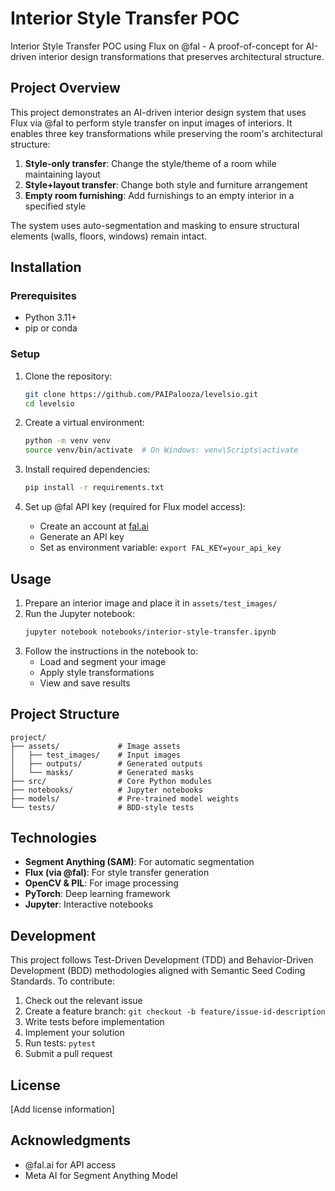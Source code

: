 # Interior Style Transfer POC

Interior Style Transfer POC using Flux on @fal - A proof-of-concept for AI-driven interior design transformations that preserves architectural structure.

## Project Overview

This project demonstrates an AI-driven interior design system that uses Flux via @fal to perform style transfer on input images of interiors. It enables three key transformations while preserving the room's architectural structure:

1. **Style-only transfer**: Change the style/theme of a room while maintaining layout
2. **Style+layout transfer**: Change both style and furniture arrangement
3. **Empty room furnishing**: Add furnishings to an empty interior in a specified style

The system uses auto-segmentation and masking to ensure structural elements (walls, floors, windows) remain intact.

## Installation

### Prerequisites
- Python 3.11+
- pip or conda

### Setup
1. Clone the repository:
   ```bash
   git clone https://github.com/PAIPalooza/levelsio.git
   cd levelsio
   ```

2. Create a virtual environment:
   ```bash
   python -m venv venv
   source venv/bin/activate  # On Windows: venv\Scripts\activate
   ```

3. Install required dependencies:
   ```bash
   pip install -r requirements.txt
   ```

4. Set up @fal API key (required for Flux model access):
   - Create an account at [fal.ai](https://fal.ai)
   - Generate an API key
   - Set as environment variable: `export FAL_KEY=your_api_key`

## Usage

1. Prepare an interior image and place it in `assets/test_images/`
2. Run the Jupyter notebook:
   ```bash
   jupyter notebook notebooks/interior-style-transfer.ipynb
   ```
3. Follow the instructions in the notebook to:
   - Load and segment your image
   - Apply style transformations
   - View and save results

## Project Structure

```
project/
├── assets/             # Image assets
│   ├── test_images/    # Input images
│   ├── outputs/        # Generated outputs
│   └── masks/          # Generated masks
├── src/                # Core Python modules
├── notebooks/          # Jupyter notebooks
├── models/             # Pre-trained model weights
└── tests/              # BDD-style tests
```

## Technologies

- **Segment Anything (SAM)**: For automatic segmentation
- **Flux (via @fal)**: For style transfer generation
- **OpenCV & PIL**: For image processing
- **PyTorch**: Deep learning framework
- **Jupyter**: Interactive notebooks

## Development

This project follows Test-Driven Development (TDD) and Behavior-Driven Development (BDD) methodologies aligned with Semantic Seed Coding Standards. To contribute:

1. Check out the relevant issue
2. Create a feature branch: `git checkout -b feature/issue-id-description`
3. Write tests before implementation
4. Implement your solution
5. Run tests: `pytest`
6. Submit a pull request

## License

[Add license information]

## Acknowledgments

- @fal.ai for API access
- Meta AI for Segment Anything Model
